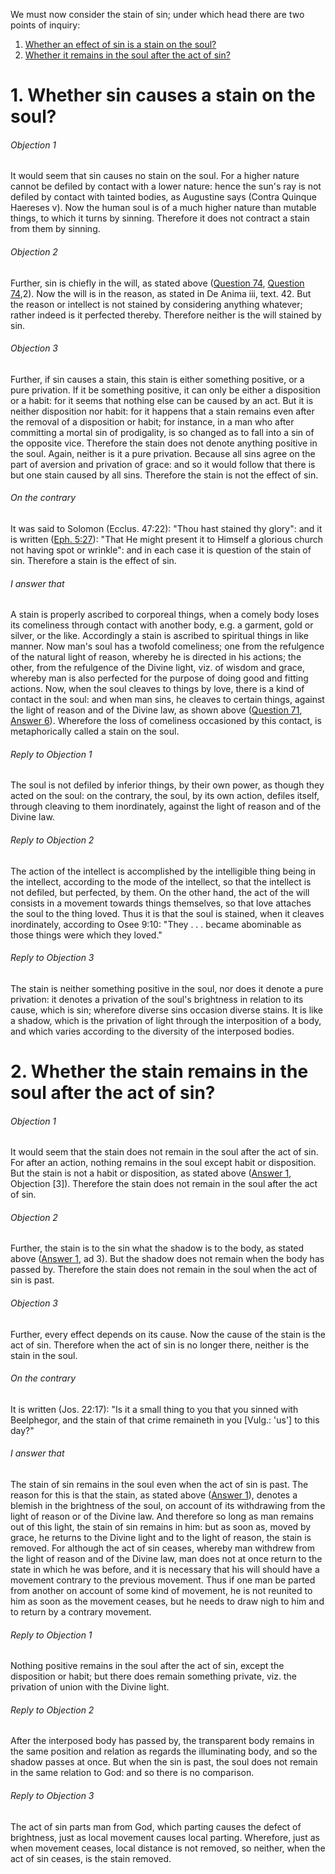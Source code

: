 We must now consider the stain of sin; under which head there are two points of inquiry:  

1. [ Whether an effect of sin is a stain on the soul?](#1.%20Whether%20sin%20causes%20a%20stain%20on%20the%20soul?)
2. [ Whether it remains in the soul after the act of sin?](#2.%20Whether%20the%20stain%20remains%20in%20the%20soul%20after%20the%20act%20of%20sin?)



# 1. Whether sin causes a stain on the soul? 

###### Objection 1
It would seem that sin causes no stain on the soul. For a higher nature cannot be defiled by contact with a lower nature: hence the sun's ray is not defiled by contact with tainted bodies, as Augustine says (Contra Quinque Haereses v). Now the human soul is of a much higher nature than mutable things, to which it turns by sinning. Therefore it does not contract a stain from them by sinning.  

###### Objection 2
Further, sin is chiefly in the will, as stated above ([Question 74](74.%20Subject%20of%20Sin.md), [Question 74](74.%20Subject%20of%20Sin.md),2). Now the will is in the reason, as stated in De Anima iii, text. 42. But the reason or intellect is not stained by considering anything whatever; rather indeed is it perfected thereby. Therefore neither is the will stained by sin.  

###### Objection 3
Further, if sin causes a stain, this stain is either something positive, or a pure privation. If it be something positive, it can only be either a disposition or a habit: for it seems that nothing else can be caused by an act. But it is neither disposition nor habit: for it happens that a stain remains even after the removal of a disposition or habit; for instance, in a man who after committing a mortal sin of prodigality, is so changed as to fall into a sin of the opposite vice. Therefore the stain does not denote anything positive in the soul. Again, neither is it a pure privation. Because all sins agree on the part of aversion and privation of grace: and so it would follow that there is but one stain caused by all sins. Therefore the stain is not the effect of sin.  

###### On the contrary
It was said to Solomon (Ecclus. 47:22): "Thou hast stained thy glory": and it is written ([Eph. 5:27](http://bible.gospelcom.net/bible?Eph++5:27)): "That He might present it to Himself a glorious church not having spot or wrinkle": and in each case it is question of the stain of sin. Therefore a stain is the effect of sin.  

###### I answer that
A stain is properly ascribed to corporeal things, when a comely body loses its comeliness through contact with another body, e.g. a garment, gold or silver, or the like. Accordingly a stain is ascribed to spiritual things in like manner. Now man's soul has a twofold comeliness; one from the refulgence of the natural light of reason, whereby he is directed in his actions; the other, from the refulgence of the Divine light, viz. of wisdom and grace, whereby man is also perfected for the purpose of doing good and fitting actions. Now, when the soul cleaves to things by love, there is a kind of contact in the soul: and when man sins, he cleaves to certain things, against the light of reason and of the Divine law, as shown above ([Question 71](71.%20Vice%20and%20Sin%20Considered%20in%20Themselves.md), [Answer 6](71.%20Vice%20and%20Sin%20Considered%20in%20Themselves.md#6.%20Whether%20sin%20is%20fittingly%20defined%20as%20a%20word,%20deed,%20or%20desire%20contrary%20to%20the%20eternal%20law?%20)). Wherefore the loss of comeliness occasioned by this contact, is metaphorically called a stain on the soul.  

###### Reply to Objection 1
The soul is not defiled by inferior things, by their own power, as though they acted on the soul: on the contrary, the soul, by its own action, defiles itself, through cleaving to them inordinately, against the light of reason and of the Divine law.

###### Reply to Objection 2
The action of the intellect is accomplished by the intelligible thing being in the intellect, according to the mode of the intellect, so that the intellect is not defiled, but perfected, by them. On the other hand, the act of the will consists in a movement towards things themselves, so that love attaches the soul to the thing loved. Thus it is that the soul is stained, when it cleaves inordinately, according to Osee 9:10: "They . . . became abominable as those things were which they loved."  

###### Reply to Objection 3
The stain is neither something positive in the soul, nor does it denote a pure privation: it denotes a privation of the soul's brightness in relation to its cause, which is sin; wherefore diverse sins occasion diverse stains. It is like a shadow, which is the privation of light through the interposition of a body, and which varies according to the diversity of the interposed bodies.  




# 2. Whether the stain remains in the soul after the act of sin? 

###### Objection 1
It would seem that the stain does not remain in the soul after the act of sin. For after an action, nothing remains in the soul except habit or disposition. But the stain is not a habit or disposition, as stated above ([Answer 1](#1.%20Whether%20sin%20causes%20a%20stain%20on%20the%20soul?%20), Objection \[3\]). Therefore the stain does not remain in the soul after the act of sin.  

###### Objection 2
Further, the stain is to the sin what the shadow is to the body, as stated above ([Answer 1](#1.%20Whether%20sin%20causes%20a%20stain%20on%20the%20soul?%20), ad 3). But the shadow does not remain when the body has passed by. Therefore the stain does not remain in the soul when the act of sin is past.  

###### Objection 3
Further, every effect depends on its cause. Now the cause of the stain is the act of sin. Therefore when the act of sin is no longer there, neither is the stain in the soul.  

###### On the contrary
It is written (Jos. 22:17): "Is it a small thing to you that you sinned with Beelphegor, and the stain of that crime remaineth in you \[Vulg.: 'us'\] to this day?"  

###### I answer that
The stain of sin remains in the soul even when the act of sin is past. The reason for this is that the stain, as stated above ([Answer 1](#1.%20Whether%20sin%20causes%20a%20stain%20on%20the%20soul?%20)), denotes a blemish in the brightness of the soul, on account of its withdrawing from the light of reason or of the Divine law. And therefore so long as man remains out of this light, the stain of sin remains in him: but as soon as, moved by grace, he returns to the Divine light and to the light of reason, the stain is removed. For although the act of sin ceases, whereby man withdrew from the light of reason and of the Divine law, man does not at once return to the state in which he was before, and it is necessary that his will should have a movement contrary to the previous movement. Thus if one man be parted from another on account of some kind of movement, he is not reunited to him as soon as the movement ceases, but he needs to draw nigh to him and to return by a contrary movement.  

###### Reply to Objection 1
Nothing positive remains in the soul after the act of sin, except the disposition or habit; but there does remain something private, viz. the privation of union with the Divine light.  

###### Reply to Objection 2
After the interposed body has passed by, the transparent body remains in the same position and relation as regards the illuminating body, and so the shadow passes at once. But when the sin is past, the soul does not remain in the same relation to God: and so there is no comparison.  

###### Reply to Objection 3
The act of sin parts man from God, which parting causes the defect of brightness, just as local movement causes local parting. Wherefore, just as when movement ceases, local distance is not removed, so neither, when the act of sin ceases, is the stain removed.